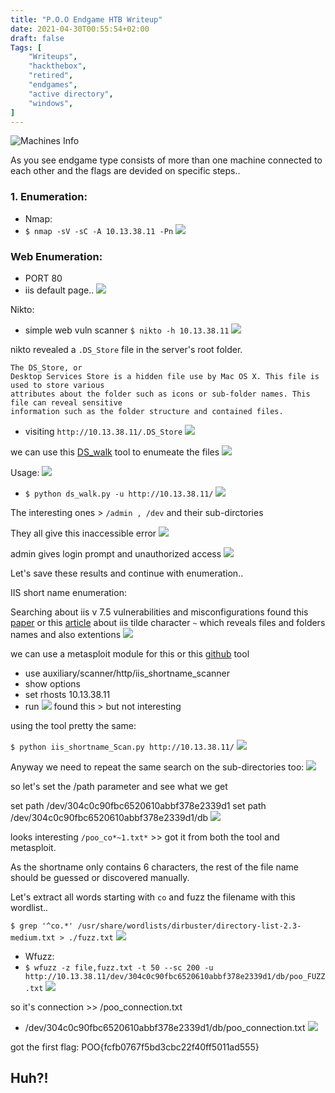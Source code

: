 ```yaml
---
title: "P.O.O Endgame HTB Writeup"
date: 2021-04-30T00:55:54+02:00
draft: false
Tags: [
    "Writeups",
    "hackthebox",
    "retired",
    "endgames",
    "active directory",
    "windows",
]
---
```

![Machines Info](/images/poo/1.png)

As you see endgame type consists of more than one machine connected to each other and the flags are devided on specific steps..

### 1. Enumeration:
* Nmap:
 * ``$ nmap -sV -sC -A 10.13.38.11 -Pn``
![](/images/poo/2.png)

### Web Enumeration:
* PORT 80 
 * iis default page..
![](/images/poo/3.png)

Nikto:
* simple web vuln scanner
``$ nikto -h 10.13.38.11``
![](/images/poo/4.png)

nikto revealed a ``.DS_Store`` file in the server's root folder. 

```text
The DS_Store, or
Desktop Services Store is a hidden file use by Mac OS X. This file is used to store various 
attributes about the folder such as icons or sub-folder names. This file can reveal sensitive
information such as the folder structure and contained files.
```

* visiting ``http://10.13.38.11/.DS_Store``
![](/images/poo/5.png)

we can use this [DS_walk](https://github.com/Keramas/DS_Walk) tool to enumeate the files 
![](/images/poo/6.png)

Usage:
![](/images/poo/7.png)

* ``$ python ds_walk.py -u http://10.13.38.11/``
![](/images/poo/8.png)

The interesting ones > ``/admin , /dev`` and their sub-dirctories

They all give this inaccessible error
![](/images/poo/9.png)

admin gives login prompt and unauthorized access 
![](/images/poo/10.png)

Let's save these results and continue with enumeration..

IIS short name enumeration:

Searching about iis v 7.5 vulnerabilities and misconfigurations found this [paper](https://soroush.secproject.com/downloadable/microsoft_iis_tilde_character_vulnerability_feature.pdf) or this [article](https://support.detectify.com/support/solutions/articles/48001048944-microsoft-iis-tilde-vulnerability) about iis tilde character ``~`` 
which reveals files and folders names and also extentions
![](/images/poo/11.png)

we can use a metasploit module for this or this [github](https://github.com/lijiejie/IIS_shortname_Scanner) tool 

* use auxiliary/scanner/http/iis_shortname_scanner
* show options
* set rhosts 10.13.38.11
* run
![](/images/poo/12.png)
found this > but not interesting 

using the tool pretty the same:

``$ python iis_shortname_Scan.py http://10.13.38.11/``
![](/images/poo/13.png)

Anyway we need to repeat the same search on the sub-directories too:
![](/images/poo/14.png)

so let's set the /path parameter and see what we get 

set path /dev/304c0c90fbc6520610abbf378e2339d1
set path /dev/304c0c90fbc6520610abbf378e2339d1/db
![](/images/poo/15.png)

looks interesting ``/poo_co*~1.txt*`` >> got it from both the tool and metasploit.

As the shortname only contains 6 characters, the rest of the file name should be guessed or discovered manually. 

Let's extract all words starting with ``co`` and fuzz the filename with this wordlist..

``$ grep '^co.*' /usr/share/wordlists/dirbuster/directory-list-2.3-medium.txt > ./fuzz.txt``
![](/images/poo/16.png)

* Wfuzz:
 * ``$ wfuzz -z file,fuzz.txt -t 50 --sc 200 -u http://10.13.38.11/dev/304c0c90fbc6520610abbf378e2339d1/db/poo_FUZZ.txt``
![](/images/poo/17.png)

so it's connection >> /poo_connection.txt
* /dev/304c0c90fbc6520610abbf378e2339d1/db/poo_connection.txt
![](/images/poo/18.png)

got the first flag: 
POO{fcfb0767f5bd3cbc22f40ff5011ad555}

## Huh?!


